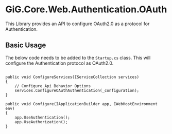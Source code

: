 ﻿# GiG.Core.Web.Authentication.OAuth

This Library provides an API to configure OAuth2.0 as a protocol for Authentication.

## Basic Usage

The below code needs to be added to the `Startup.cs` class. This will configure the Authentication protocol as OAuth2.0.

```chsarp

public void ConfigureServices(IServiceCollection services)
{
    // Configure Api Behavior Options
    services.ConfigureOAuthAuthentication(_configuration);
}

public void Configure(IApplicationBuilder app, IWebHostEnvironment env)
{
    app.UseAuthentication();
    app.UseAuthorization();
}

```